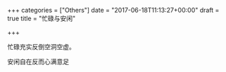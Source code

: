 +++
categories = ["Others"]
date = "2017-06-18T11:13:27+00:00"
draft = true
title = "忙碌与安闲"

+++


忙碌充实反倒空洞空虚。

安闲自在反而心满意足